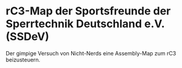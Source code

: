 # rC3-Map der Sportsfreunde der Sperrtechnik Deutschland e.V. (SSDeV)

Der gimpige Versuch von Nicht-Nerds eine Assembly-Map zum rC3 beizusteuern.
